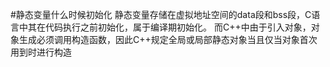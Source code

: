 

#静态变量什么时候初始化
静态变量存储在虚拟地址空间的data段和bss段，C语言中其在代码执行之前初始化，属于编译期初始化。
而C++中由于引入对象，对象生成必须调用构造函数，因此C++规定全局或局部静态对象当且仅当对象首次用到时进行构造